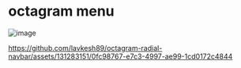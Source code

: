 # octagram menu
![image](https://github.com/lavkesh89/octagram-radial-navbar/assets/131283151/a28ba87d-af37-433c-ab9f-011c0f7ca754)


https://github.com/lavkesh89/octagram-radial-navbar/assets/131283151/0fc98767-e7c3-4997-ae99-1cd0172c4844

